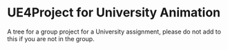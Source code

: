 # UE4Project for University Animation
 A tree for a group project for a University assignment, please do not add to this if you are not in the group.
